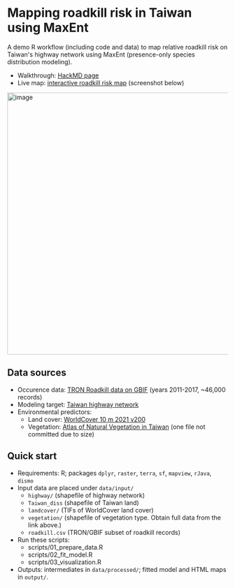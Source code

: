# Mapping roadkill risk in Taiwan using MaxEnt

A demo R workflow (including code and data) to map relative roadkill risk on Taiwan's highway network using MaxEnt (presence-only species distribution modeling).
- Walkthrough: [HackMD page](https://hackmd.io/@sychamore/roadkill-sdm)
- Live map: [interactive roadkill risk map](https://stephchia.github.io/roadkill-sdm/roadkill_risk_herpet_vect.html) (screenshot below)

<img width="600" alt="image" src="https://github.com/user-attachments/assets/dc3c0970-bb03-4319-ab1a-5d2127737427" />

## Data sources
- Occurence data: [TRON Roadkill data on GBIF](https://www.gbif.org/dataset/db09684b-0fd1-431e-b5fa-4c1532fbdb14)  (years 2011-2017, ~46,000 records)
- Modeling target: [Taiwan highway network](https://www.thb.gov.tw/News_Content_thbOpenData.aspx?n=13&s=490)
- Environmental predictors:
    - Land cover: [WorldCover 10 m 2021 v200](https://zenodo.org/records/7254221)
    - Vegetation: [Atlas of Natural Vegetation in Taiwan](https://scidm.nchc.org.tw/dataset/best_wish9930) (one file not committed due to size)

## Quick start
- Requirements: R; packages `dplyr`, `raster`, `terra`, `sf`, `mapview`, `rJava`, `dismo`
- Input data are placed under `data/input/`
  - `highway/` (shapefile of highway network)
  - `Taiwan_diss` (shapefile of Taiwan land)
  - `landcover/` (TIFs of WorldCover land cover)
  - `vegetation/` (shapefile of vegetation type. Obtain full data from the link above.)
  - `roadkill.csv` (TRON/GBIF subset of roadkill records)
- Run these scripts:
  - scripts/01_prepare_data.R
  - scripts/02_fit_model.R
  - scripts/03_visualization.R
- Outputs: intermediates in `data/processed/`; fitted model and HTML maps in `output/`.

